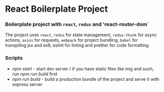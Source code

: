 # React Boilerplate Project

### Boilerplate project with `react`, `redux` and 'react-router-dom`

The project uses `react`, `redux` for state management, `redux-thunk` for async actions, `axios` for requests, `webpack` for project bundling, `babel` for transpiling jsx and es6, eslint for linting and prettier for code formatting

### Scripts
- _npm start_ - start dev server / if you have static files like img and such, run _npm run build_ first
- _npm run build_ - build a production bundle of the project and serve it with express server